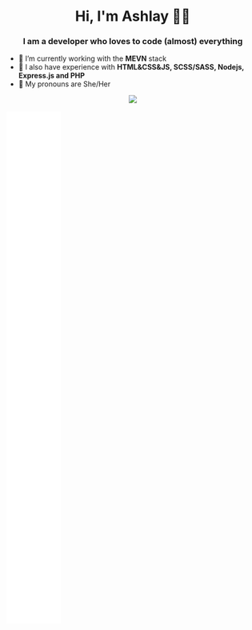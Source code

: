 <h1 align="center">Hi, I'm Ashlay 🏳️‍⚧️</h1>
<h3 align="center">I am a developer who loves to code (almost) everything</h3>

- 🌱 I’m currently working with the **MEVN** stack
- 🌷 I also have experience with **HTML&CSS&JS, SCSS/SASS, Nodejs, Express.js and PHP**
- 🚻 My pronouns are She/Her
  
<p align="center">
  <img alig src="https://github-profile-trophy.vercel.app/?username=Ashlayyy&theme=dark&column=-1" />
</p>
<picture>
  <img src="/github-metrics.svg" alt="Metrics">
</picture>

